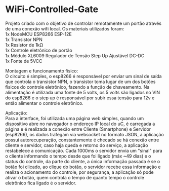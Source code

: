 # WiFi-Controlled-Gate

Projeto criado com o objetivo de controlar remotamente um portão através de uma conexão wifi local.
Os materiais utilizados foram:  
1x NodeMCU ESP8266 ESP-12E  
1x Transistor NPN  
1x Resistor de 1kΩ  
1x Controle eletrônico de portão  
1x Módulo XL6009 Regulador de Tensão Step Up Ajustável DC-DC  
1x Fonte de 5VCC  
  
Montagem e funcionamento físico:  
O circuito é simples, o esp8266 é responsável por enviar um sinal de saída que controla o transistor NPN, o transistor toma lugar de um dos botões físicos do controle eletrônico, fazendo a função de chaveamento. Na alimentação é utilizada uma fonte de 5 volts, os 5 volts são ligados no VIN do esp8266 e o step up é responsável por subir essa tensão para 12v e então alimentar o controle eletrônico.

Aplicação:  
Para a interface, foi utilizada uma página web simples, quando um dispositivo abre no navegador o endereço IP local do uC, é carregada a página e é realizada a conexão entre Cliente (Smartphone) e Servidor (esp8266), os dados trafegam via websocket no formato JSON, a aplicação possui autorecuperação, constantemente é checado se há conexão entre cliente e servidor, caso haja queda e retorno do serviço, a aplicação restabelece a comunicação. Cada 1000ms o servidor envia um "sinal" para o cliente informando o tempo desde que foi ligado (máx ~49 dias) e o status do controle, da parte do cliente, a única informação passada é se o botão foi clicado, ao clique do botão, o servidor recebe essa informação e realiza o acionamento do controle, por segurança, a aplicação só pode ativar o botão, quem controla o tempo de quanto tempo o controle eletrônico fica ligado é o servidor.
